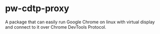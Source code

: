 # pw-cdtp-proxy
A package that can easily run Google Chrome on linux with virtual display and connect to it over Chrome DevTools Protocol.

